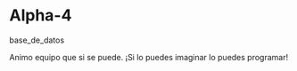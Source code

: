 # Alpha-4
<p>base_de_datos</p>
Animo equipo que si se puede.
¡Si lo puedes imaginar lo puedes programar!

